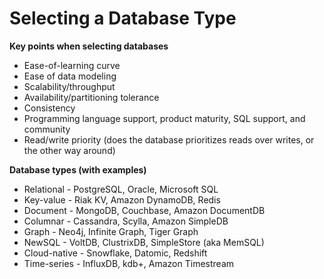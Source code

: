# Selecting a Database Type

**Key points when selecting databases**

* Ease-of-learning curve
* Ease of data modeling
* Scalability/throughput
* Availability/partitioning tolerance
* Consistency
* Programming language support, product maturity, SQL support, and community
* Read/write priority (does the database prioritizes reads over writes, or the other way around)

**Database types (with examples)**

* Relational - PostgreSQL, Oracle, Microsoft SQL
* Key-value - Riak KV, Amazon DynamoDB, Redis
* Document - MongoDB, Couchbase, Amazon DocumentDB
* Columnar - Cassandra, Scylla, Amazon SimpleDB
* Graph - Neo4j, Infinite Graph, Tiger Graph
* NewSQL - VoltDB, ClustrixDB, SimpleStore (aka MemSQL)
* Cloud-native - Snowflake, Datomic, Redshift
* Time-series - InfluxDB, kdb+, Amazon Timestream
